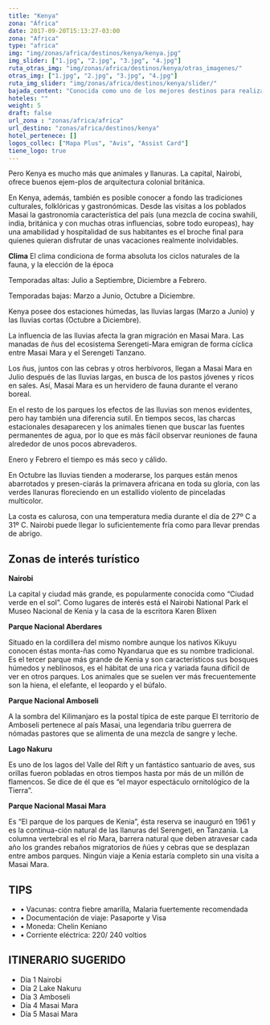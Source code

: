 ```yaml
---
title: "Kenya"
zona: "África"
date: 2017-09-20T15:13:27-03:00
zona: "Africa"
type: "africa"
img: "img/zonas/africa/destinos/kenya/kenya.jpg"
img_slider: ["1.jpg", "2.jpg", "3.jpg", "4.jpg"]
ruta_otras_img: "img/zonas/africa/destinos/kenya/otras_imagenes/"
otras_img: ["1.jpg", "2.jpg", "3.jpg", "4.jpg"]
ruta_img_slider: "img/zonas/africa/destinos/kenya/slider/"
bajada_content: "Conocida como uno de los mejores destinos para realizar safaris, Kenia es, sobre todo, la de grandes llanuras salpicadas de Jirafas, Ñus y Gacelas, Leones descansando, terribles y majestuosos, a la sombra; el Kilimanjaro con su espectacular silueta recortada contra el cielo africano; los ríos habitados por enormes Hipopótamos y terribles Cocodrilos; y la presencia de los Masai, probablemente la tribu más famosa de África."
hoteles: ""
weight: 5
draft: false
url_zona : "zonas/africa/africa"
url_destino: "zonas/africa/destinos/kenya"
hotel_pertenece: []
logos_collec: ["Mapa Plus", "Avis", "Assist Card"]
tiene_logo: true
---
```


Pero Kenya es mucho más que animales y llanuras. La capital, Nairobi, ofrece buenos ejem-plos de arquitectura colonial británica.

En Kenya, además, también es posible conocer a fondo las tradiciones culturales, folklóricas y gastronómicas. Desde las visitas a los poblados Masai la gastronomía característica del país (una mezcla de cocina swahili, india, británica y con muchas otras influencias, sobre todo europeas), hay una amabilidad y hospitalidad de sus habitantes es el broche final para quienes quieran disfrutar de unas vacaciones realmente inolvidables.

**Clima**
El clima condiciona de forma absoluta los ciclos naturales de la fauna, y la elección de la época

Temporadas altas: Julio a Septiembre, Diciembre a Febrero.

Temporadas bajas: Marzo a Junio, Octubre a Diciembre.

Kenya posee dos estaciones húmedas, las lluvias largas (Marzo a Junio) y las lluvias cortas (Octubre a Diciembre).

La influencia de las lluvias afecta  la gran migración en Masai Mara. Las manadas de ñus del ecosistema Serengeti-Mara emigran de forma cíclica entre Masai Mara y el Serengeti Tanzano.

Los ñus, juntos con las cebras y otros herbívoros, llegan a Masai Mara en Julio después de las lluvias largas, en busca de los pastos jóvenes y ricos en sales. Así, Masai Mara es un hervidero de fauna durante el verano boreal.

En el resto de los parques los efectos de las lluvias son menos evidentes, pero hay también una diferencia sutil. En tiempos secos, las charcas estacionales desaparecen y los animales tienen que buscar las fuentes permanentes de agua, por lo que es más fácil observar reuniones de fauna alrededor de unos pocos abrevaderos.

Enero y Febrero el tiempo es más seco y cálido.

En Octubre las lluvias tienden a moderarse, los parques están menos abarrotados y presen-ciarás la primavera africana en toda su gloria, con las verdes llanuras floreciendo en un estallido violento de pinceladas multicolor.

La costa es calurosa, con una temperatura media durante el día de 27º C a 31º C. Nairobi puede llegar lo suficientemente fría como para llevar prendas  de abrigo.

## Zonas de interés turístico

**Nairobi**

La capital y ciudad más grande, es popularmente conocida como “Ciudad verde en el sol”. Como lugares de interés está el Nairobi National Park el Museo Nacional de Kenia y la casa de la escritora Karen Blixen

**Parque Nacional Aberdares**

Situado en la cordillera del mismo nombre aunque los nativos Kikuyu conocen éstas monta-ñas como Nyandarua que es su nombre tradicional. Es el tercer parque más grande de Kenia y son característicos sus bosques húmedos y neblinosos, es el hábitat de una rica y variada fauna difícil de ver en otros parques. Los animales que se suelen ver más frecuentemente son la hiena, el elefante, el leopardo y el búfalo.

**Parque Nacional Amboseli**

A la sombra del Kilimanjaro es la postal típica de este parque
El territorio de Amboseli pertenece al país Masai, una legendaria tribu guerrera de nómadas pastores que se alimenta de una mezcla de sangre y leche.

**Lago Nakuru**

Es uno de los lagos del Valle del Rift y un fantástico santuario de aves, sus orillas fueron pobladas en otros tiempos hasta por más de un millón de flamencos. Se dice de él que es “el mayor espectáculo ornitológico de la Tierra”.

**Parque Nacional Masai Mara**

Es “El parque de los parques de Kenia”, ésta reserva se inauguró en 1961 y es la continua-ción natural de las llanuras del Serengeti, en Tanzania. La columna vertebral es el río Mara, barrera natural que deben atravesar cada año los grandes rebaños migratorios de ñúes y cebras que se desplazan entre ambos parques. Ningún viaje a Kenia estaría completo sin una visita a Masai Mara.


## TIPS

- • Vacunas: contra fiebre amarilla, Malaria fuertemente recomendada
- • Documentación de viaje: Pasaporte  y Visa
- • Moneda: Chelin Keniano
- • Corriente eléctrica: 220/ 240 voltios

## ITINERARIO SUGERIDO

- Día 1	Nairobi
- Día 2	Lake Nakuru
- Día 3	Amboseli
- Día 4	Masai Mara
- Día 5	Masai Mara
